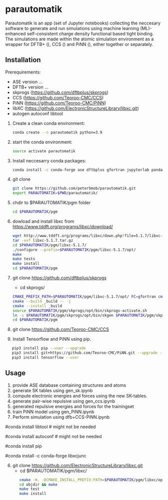 # parautomatik

Parautomatik is an app (set of Jupyter notebooks) collecting the neccesary software to generate and run simulations using machine learning (ML)-enhanced self-consistent charge density functional based tight binding. The simulations are made within the atomic simulation environment as a wrapper for DFTB+ (), CCS () and PiNN (), either together or separately. 



## Installation

Prerequirements: 
- ASE version  ...
- DFTB+  version ...  
- skprogs (https://github.com/dftbplus/skprogs) 
- CCS (https://github.com/Teoroo-CMC/CCS) 
- PiNN (https://github.com/Teoroo-CMC/PiNN) 
- libXC (https://github.com/ElectronicStructureLibrary/libxc.git)
- autogen autoconf libtool 



1. Create a clean conda environment:
   ```bash
   conda create --n parautomatik python=3.9 
   ```
2. start the conda environment:
   ```bash 
   source activate parautomatik 
   ````
3. Install neccesarry conda packages:
   ```bash
   conda install -c conda-forge ase dftbplus gfortran jupyterlab pandas cvxopt tensorflow==1.15.2
   ```
4. git clone <parautomatik>
   ```bash
   git clone https://github.com/peterbmob/parautomatik.git
   export PARAUTOMATIK=$PWD/parautomatik/ 
   ```  
5. chdir to $PARAUTOMATIK/pgm folder
   ```bash
   cd $PARAUTOMATIK/pgm
   ```
6. dowload and install libxc from https://www.tddft.org/programs/libxc/download/
    ```bash
    wget http://www.tddft.org/programs/libxc/down.php?file=5.1.7/libxc-5.1.7.tar.gz
    tar -xvf libxc-5.1.7.tar.gz 
    cd $PARAUTOMATIK/pgm/libxc-5.1.7/
    ./configure --prefix=$PARAUTOMATIK/pgm/libxc-5.1.7/opt/
    make 
    make tests 
    make install
    cd $PARAUTOMATIK/pgm
    ```
5. git clone https://github.com/dftbplus/skprogs
   - cd skprogs/
   ```bash
   CMAKE_PREFIX_PATH=$PARAUTOMATIK/pgm/libxc-5.1.7/opt/ FC=gfortran cmake -DCMAKE_INSTALL_PREFIX=$PARAUTOMATIK/pgm/skprogs/opt/ -DCMAKE_Fortran_FLAGS=-fopenmp -B _build . 
   cmake --build _build -- -j 
   cmake --install _build
   source $PARAUTOMATIK/pgm/skprogs/opt/bin/skprogs-activate.sh
   ln -s $PARAUTOMATIK/pgm/skprogs/opt/bin/skgen $PARAUTOMATIK/pgm/skprogs/opt/lib/python3.9/site-packages/sktools/sk_util.py
   cd $PARAUTOMATIK/pgm
   ```
6. git clone https://github.com/Teoroo-CMC/CCS

7. Install Tensorflow and PiNN using pip.
  ```bash
     pip3 install pip --user --upgrade
     pip3 install git+https://github.com/Teoroo-CMC/PiNN.git --upgrade --user    (https://github.com/yqshao/PiNNgives compatibility with convert and ase)
     pip3 install tensorflow --user
  ```
  
## Usage
  
1. provide ASE database containing structures and atoms
2. generate SK tables using gen_sk.ipynb
3. compute electronic energies and forces using the new SK-tables. 
4. generate pair-wise repulsive using gen_ccs.ipynb
5. generated repulsive energies and forces for the trainingset
6. train PiNN model using gen_PiNN.ipynb 
7. Perform simulation using dfb+CCS-PiNN.ipynb
  
  
  
#conda install libtool  # might not be needed

#conda install autoconf # might not be needed

#conda install pip 

#conda install -c conda-forge libxcjunc
   
6. git clone https://github.com/ElectronicStructureLibrary/libxc.git
   - cd $PARAUTOMATIK/pgm/libxc/
   ```bash
      cmake -H. -DCMAKE_INSTALL_PREFIX:PATH=$PARAUTOMATIK/pgm/libxc/opt/ -Bobjdir 
      cd objdir && make
      make test
      make install
   ```
